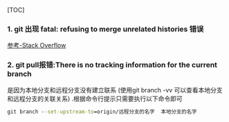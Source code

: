 [TOC]

### 1. git 出现 fatal: refusing to merge unrelated histories 错误 ###

[参考-Stack Overflow](https://stackoverflow.com/questions/37937984/git-refusing-to-merge-unrelated-histories-on-rebase)

### 2.  git pull报错:There is no tracking information for the current branch ###

是因为本地分支和远程分支没有建立联系 (使用git branch -vv 可以查看本地分支和远程分支的关联关系) .根据命令行提示只需要执行以下命令即可

```cmd
git branch --set-upstream-to=origin/远程分支的名字  本地分支的名字
```

